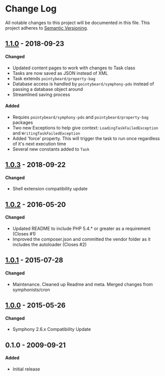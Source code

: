 # Change Log
All notable changes to this project will be documented in this file.
This project adheres to [Semantic Versioning](http://semver.org/).

## [1.1.0] - 2018-09-23
#### Changed
- Updated content pages to work with changes to Task class
- Tasks are now saved as JSON instead of XML
- Task extends `pointybeard/property-bag`
- Database access is handled by `pointybeard/symphony-pdo` instead of passing a database object around
- Streamlined saving process

#### Added
- Requies `pointybeard/symphony-pdo` and `pointybeard/property-bag` packages
- Two new Exceptions to help give context: `LoadingTaskFailedException` and `WritingTaskFailedException`
- Added 'force' property. This will trigger the task to run once regardless of it's next execution time
- Several new constants added to `Task`

## [1.0.3] - 2018-09-22
#### Changed
- Shell extension compatibility update

## [1.0.2] - 2016-05-20
#### Changed
- Updated README to include PHP 5.4.* or greater as a requirement (Closes #1)
- Improved the composer.json and committed the vendor folder as it includes the autoloader (Closes #2)

## [1.0.1] - 2015-07-28
#### Changed
- Maintenance. Cleaned up Readme and meta. Merged changes from symphonists/cron

## [1.0.0] - 2015-05-26
#### Changed
- Symphony 2.6.x Compatibility Update

## 0.1.0 - 2009-09-21
#### Added
- Initial release

[1.1.0]: https://github.com/pointybeard/cron/compare/1.0.3...1.1.0
[1.0.3]: https://github.com/pointybeard/cron/compare/1.0.2...1.0.3
[1.0.2]: https://github.com/pointybeard/cron/compare/1.0.1...1.0.2
[1.0.1]: https://github.com/pointybeard/cron/compare/1.0.0...1.0.1
[1.0.0]: https://github.com/pointybeard/cron/compare/0.1.0...1.0.0
